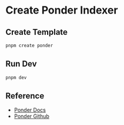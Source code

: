 # Create Ponder Indexer

## Create Template

```bash
pnpm create ponder
```

## Run Dev

```bash
pnpm dev
```



## Reference

- [Ponder Docs](https://ponder.sh/docs/getting-started/new-project)
- [Ponder Github](https://github.com/ponder-sh/ponder?tab=readme-ov-file)
